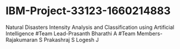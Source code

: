# IBM-Project-33123-1660214883
Natural Disasters Intensity Analysis and Classification using Artificial Intelligence
#Team Lead-Prasanth Bharathi A
#Team Members-Rajakumaran S
             Prakashraj S
             Logesh J
